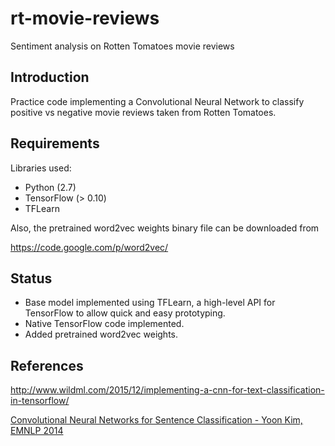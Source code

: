 # rt-movie-reviews
Sentiment analysis on Rotten Tomatoes movie reviews

## Introduction
Practice code implementing a Convolutional Neural Network to classify positive vs negative movie reviews taken from Rotten Tomatoes.

## Requirements
Libraries used:
* Python (2.7)
* TensorFlow (> 0.10)
* TFLearn

Also, the pretrained word2vec weights binary file can be downloaded from

https://code.google.com/p/word2vec/

## Status
* Base model implemented using TFLearn, a high-level API for TensorFlow to allow quick and easy prototyping.
* Native TensorFlow code implemented.
* Added pretrained word2vec weights.

## References
http://www.wildml.com/2015/12/implementing-a-cnn-for-text-classification-in-tensorflow/

[Convolutional Neural Networks for Sentence Classification - Yoon Kim, EMNLP 2014](https://github.com/yoonkim/CNN_sentence)
